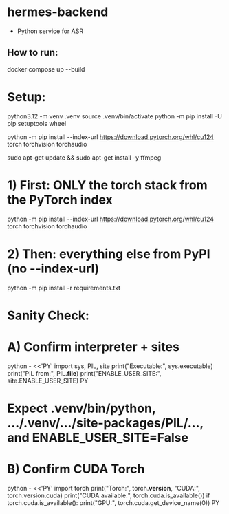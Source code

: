 # hermes-backend
* Python service for ASR


## How to run:
docker compose up --build


# Setup:

python3.12 -m venv .venv
source .venv/bin/activate
python -m pip install -U pip setuptools wheel

python -m pip install --index-url https://download.pytorch.org/whl/cu124 \
  torch torchvision torchaudio

sudo apt-get update && sudo apt-get install -y ffmpeg
# 1) First: ONLY the torch stack from the PyTorch index
python -m pip install --index-url https://download.pytorch.org/whl/cu124 \
  torch torchvision torchaudio

# 2) Then: everything else from PyPI (no --index-url)
python -m pip install -r requirements.txt



# Sanity Check:

# A) Confirm interpreter + sites
python - <<'PY'
import sys, PIL, site
print("Executable:", sys.executable)
print("PIL from:", PIL.__file__)
print("ENABLE_USER_SITE:", site.ENABLE_USER_SITE)
PY
# Expect .venv/bin/python, .../.venv/.../site-packages/PIL/..., and ENABLE_USER_SITE=False

# B) Confirm CUDA Torch
python - <<'PY'
import torch
print("Torch:", torch.__version__, "CUDA:", torch.version.cuda)
print("CUDA available:", torch.cuda.is_available())
if torch.cuda.is_available():
    print("GPU:", torch.cuda.get_device_name(0))
PY

